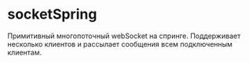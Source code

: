 # socketSpring
Примитивный многопоточный webSocket на спринге.
Поддерживает несколько клиентов и рассылает сообщения всем подключенным клиентам.

